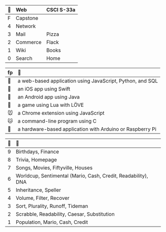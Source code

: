 <table>
  <thead align="left">
    <tr><th>🌵</th><th>Web</th><th>CSCI S-33a</th></tr>
  </thead>
  <tbody>
  <tr><td>F</td><td>Capstone</td><td></td></tr>
  <tr><td>4</td><td>Network</td><td></td></tr>
  <tr><td>3</td><td>Mail</td><td>Pizza</td></tr>
  <tr><td>2</td><td>Commerce</td><td>Flack</td></tr>
  <tr><td>1</td><td>Wiki</td><td>Books</td></tr>
  <tr><td>0</td><td>Search</td><td>Home</td></tr>
  </tbody>
</table>

<!--
🌵 | Web | CSCI S-33a
:-:|:-|:-
F | Capstone | 
4 | Network | 
3 | Mail | Pizza
2 | Commerce | Flack
1 | Wiki | Books
0 | Search | Home
-->

<table>
  <thead align="left">
    <tr><th>fp</th><th>🥒</th></tr>
  </thead>
  <tbody>
  <tr><td>🐼</td><td>a web-based application using JavaScript, Python, and SQL</td></tr>
  <tr><td>🐨</td><td>an iOS app using Swift</td>
  <tr><td>🐰</td><td>an Android app using Java</td></tr>
  <tr><td>🐹</td><td>a game using Lua with LÖVE</td></tr>
  <tr><td>🐭</td><td>a Chrome extension using JavaScript</td></tr>
  <tr><td>🐱</td><td>a command-line program using C</td></tr>
  <tr><td>🐶</td><td>a hardware-based application with Arduino or Raspberry Pi</td></tr>
  </tbody>
</table>

<!--
fp | 🥒
:-:|:-
🐼| a web-based application using JavaScript, Python, and SQL
🐨| an iOS app using Swift
🐰| an Android app using Java
🐹| a game using Lua with LÖVE
🐭| a Chrome extension using JavaScript
🐱| a command-line program using C
🐶| a hardware-based application with Arduino or Raspberry Pi
-->

<table>
  <thead align="left">
    <tr><th>🌱</th><th>🌿</th></tr>
  </thead>
  <tbody>
    <tr><td>9</td><td>Birthdays, Finance</td></tr>
    <tr><td>8</td><td>Trivia, Homepage</td></tr>
    <tr><td>7</td><td>Songs, Movies, Fiftyville, Houses</td></tr>
    <tr><td>6</td><td>Worldcup, Sentimental (Mario, Cash, Credit, Readability), DNA</td></tr>
    <tr><td>5</td><td>Inheritance, Speller</td></tr>
    <tr><td>4</td><td>Volume, Filter, Recover</td></tr>
    <tr><td>3</td><td>Sort, Plurality, Runoff, Tideman</td></tr>
    <tr><td>2</td><td>Scrabble, Readability, Caesar, Substitution</td></tr>
    <tr><td>1</td><td>Population, Mario, Cash, Credit</td></tr>
  </tbody>
</table>

<!--
🌱 | 🌿
:-:|:-
9 | Birthdays, Finance
8 | Trivia, Homepage
7 | Songs, Movies, Fiftyville, Houses
6 | Worldcup, Sentimental (Mario, Cash, Credit, Readability), DNA
5 | Inheritance, Speller 
4 | Volume, Filter, Recover
3 | Sort, Plurality, Runoff, Tideman
2 | Scrabble, Readability, Caesar, Substitution 
1 | Population, Mario, Cash, Credit 
-->
